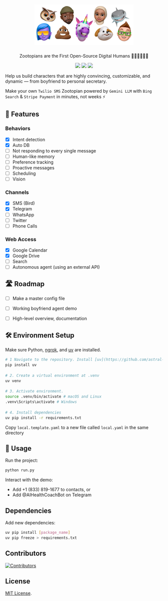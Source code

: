 <h1 align="center">
  <picture>
    <source media="(prefers-color-scheme: dark)" />
    <img height="130" src="docs/images/banner.png"/>
  </picture>
 <br />
</h1>
<p align="center">
Zootopians are the First Open-Source Digital Humans 👩🏽‍🤝‍👩🏼🧍
</p>
<p align="center">
  <a href="https://discord.gg/w7p3U9wn"><img src="https://img.shields.io/discord/1217283257469501450?logo=discord&label=discord"/></a>
  <a href="https://github.com/AIDropout/ZOOTOPIA"><img src="https://img.shields.io/github/stars/AIDropout/ZOOTOPIA" /></a>
  <a href="https://github.com/AIDropout/ZOOTOPIA/blob/main/LICENSE"><img src="https://img.shields.io/github/license/AIDropout/ZOOTOPIA"/></a>
</p>

Help us build characters that are highly convincing, customizable, and dynamic — from boyfriend to personal secretary.

Make your own `Twilio SMS` Zootopian powered by `Gemini LLM` with `Bing Search` & `Stripe Payment` in minutes, not weeks ⚡

## 🌆 Features

### Behaviors
- [x] Intent detection
- [x] Auto DB
- [ ] Not responding to every single message
- [ ] Human-like memory
- [ ] Preference tracking
- [ ] Proactive messages
- [ ] Scheduling
- [ ] Vision

### Channels
- [x] SMS (Bird)
- [x] Telegram
- [ ] WhatsApp
- [ ] Twitter
- [ ] Phone Calls

### Web Access
- [x] Google Calendar
- [x] Google Drive
- [ ] Search
- [ ] Autonomous agent (using an external API)

## 🛣️ Roadmap

- [ ] Make a master config file
- [ ] Working boyfriend agent demo
- [ ] High-level overview, documentation


## 🛠️ Environment Setup
Make sure Python, [ngrok](https://ngrok.com/), and [uv]() are installed.

   ```bash
   # 1 Navigate to the repository. Install [uv](https://github.com/astral-sh/uv):
   pip install uv 

   # 2. Create a virtual environment at .venv
   uv venv  

   # 3. Activate environment. 
   source .venv/bin/activate # macOS and Linux
   .venv\Scripts\activate # Windows

   # 4. Install dependencies  
   uv pip install -r requirements.txt

   ```

Copy `local.template.yaml` to a new file called `local.yaml` in the same directory

## 🚀 Usage
Run the project:
```bash
python run.py
```

Interact with the demo:
- Add +1 (833) 819-1677 to contacts, or
- Add @AIHealthCoachBot on Telegram

## Dependencies
Add new dependencies:
```bash
uv pip install [package_name]
uv pip freeze > requirements.txt
```

## Contributors

[![Contributors](https://contrib.rocks/image?repo=AIDropout/ZOOTOPIA)](https://github.com/AIDropout/ZOOTOPIA/graphs/contributors)

## License

[MIT License](LICENSE.md).


